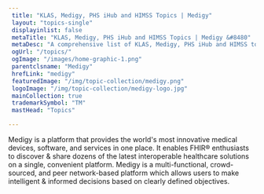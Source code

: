 ```yaml
--- 
 title: "KLAS, Medigy, PHS iHub and HIMSS Topics | Medigy"
 layout: "topics-single"
 displayinlist: false
 metaTitle: "KLAS, Medigy, PHS iHub and HIMSS Topics | Medigy &#8480"
 metaDesc: "A comprehensive list of KLAS, Medigy, PHS iHub and HIMSS topics"
 ogUrl: "/topics/"
 ogImage: "/images/home-graphic-1.png"
 parentclsname: "Medigy"
 hrefLink: "medigy"
 featuredImage: "/img/topic-collection/medigy.png"
 logoImage: "/img/topic-collection/medigy-logo.jpg"
 mainCollection: true
 trademarkSymbol: "TM"
 mastHead: "Topics"

---
```

Medigy is a platform that provides the world's most innovative medical devices, software, and services in one place. It enables FHIR® enthusiasts to discover & share dozens of the latest interoperable healthcare solutions on a single, convenient platform. Medigy is a multi-functional, crowd-sourced, and peer network-based platform which allows users to make intelligent & informed decisions based on clearly defined objectives.
